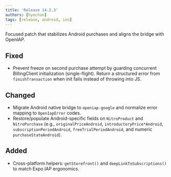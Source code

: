 ```yaml
---
title: 'Release 14.2.3'
authors: [hyochan]
tags: [release, android, ios]
---
```


Focused patch that stabilizes Android purchases and aligns the bridge with OpenIAP.

## Fixed

- Prevent freeze on second purchase attempt by guarding concurrent BillingClient initialization (single-flight). Return a structured error from `finishTransaction` when init fails instead of throwing into JS.

## Changed

- Migrate Android native bridge to `openiap-google` and normalize error mapping to `OpenIapError` codes.
- Restore/populate Android-specific fields on `NitroProduct` and `NitroPurchase` (e.g., `originalPriceAndroid`, `introductoryPrice*Android`, `subscriptionPeriodAndroid`, `freeTrialPeriodAndroid`, and numeric `purchaseStateAndroid`).

## Added

- Cross-platform helpers: `getStorefront()` and `deepLinkToSubscriptions()` to match Expo IAP ergonomics.

